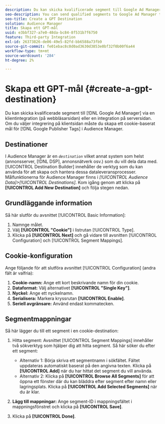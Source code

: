 ```yaml
---
description: Du kan skicka kvalificerade segment till Google Ad Manager via en integrering på klientsidan (webbläsaren) eller via en integrering på serversidan. Om du väljer integrering på klientsidan måste du skapa ett cookie-baserat mål för Google Publisher-taggar i Audience Manager.
seo-description: You can send qualified segments to Google Ad Manager through a client-side (browser-side) integration, or a server-side integration. If you choose the client-side integration, you must create a cookie-based destination for Google Publisher Tags in Audience Manager.
seo-title: Create a GPT Destination
solution: Audience Manager
title: Skapa ett GPT-mål
uuid: e3bbf327-a7e0-48da-bc84-8f531b7f6750
feature: Third-party Integration
exl-id: 26373826-de06-49e5-82fd-bb6588a73fb9
source-git-commit: fe01ebac8c0d0ad3630d3853e0bf32f0b00f6a44
workflow-type: tm+mt
source-wordcount: '284'
ht-degree: 2%

---
```


# Skapa ett GPT-mål {#create-a-gpt-destination}

Du kan skicka kvalificerade segment till [!DNL Google Ad Manager] via en klientintegration (på webbläsarsidan) eller en integration på serversidan. Om du väljer integrering på klientsidan måste du skapa ett cookie-baserat mål för [!DNL Google Publisher Tags] i Audience Manager.

## Destinationer

I Audience Manager är en *`destination`* vilket annat system som helst (annonsserver, [!DNL DSP], annonsnätverk osv.) som du vill dela data med. [!UICONTROL Destination Builder] innehåller de verktyg som du kan använda för att skapa och hantera dessa dataleveransprocesser. Målfunktionerna för Audience Manager finns i *[!UICONTROL Audience Data]>[!UICONTROL Destinations]*. Kom igång genom att klicka på **[!UICONTROL Add New Destination]** och följa stegen nedan.

## Grundläggande information

Så här slutför du avsnittet [!UICONTROL Basic Information]:

1. Namnge målet.
1. Välj **[!UICONTROL "Cookie"]** i listrutan [!UICONTROL Type].
1. Klicka på **[!UICONTROL Next]** och gå vidare till avsnitten [!UICONTROL Configuration] och [!UICONTROL Segment Mappings].

## Cookie-konfiguration

Ange följande för att slutföra avsnittet [!UICONTROL Configuration] (andra fält är valfria):

1. **Cookie-namn:** Ange ett kort beskrivande namn för din cookie.
1. **Dataformat:** Välj alternativet **[!UICONTROL "Single Key"]**.
1. **Nyckel:** Ange ett nyckelnamn.
1. **Serialisera:** Markera kryssrutan **[!UICONTROL Enable]**.
1. **Seriell avgränsare:** Använd endast kommatecken.

## Segmentmappningar

Så här lägger du till ett segment i en cookie-destination:

1. Hitta segment: Avsnittet [!UICONTROL Segment Mappings] innehåller två sökverktyg som hjälper dig att hitta segment. Så här söker du efter ett segment:

   * Alternativ 1: Börja skriva ett segmentnamn i sökfältet. Fältet uppdateras automatiskt baserat på den angivna texten. Klicka på **[!UICONTROL Add]** när du har hittat det segment du vill använda.
   * Alternativ 2: Klicka på **[!UICONTROL Browse All Segments]** för att öppna ett fönster där du kan bläddra efter segment efter namn eller lagringsplats. Klicka på **[!UICONTROL Add Selected Segments]** när du är klar.

1. **Lägg till mappningar:** Ange segment-ID i mappningsfältet i mappningsfönstret och klicka på **[!UICONTROL Save]**.

1. Klicka på **[!UICONTROL Done]**.
